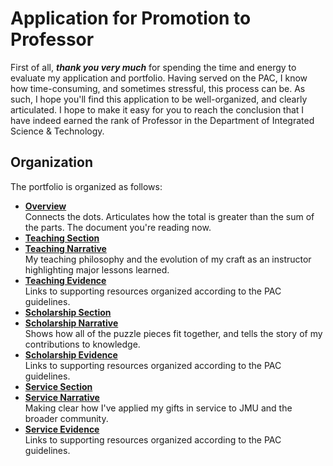 # Application for Promotion to Professor

First of all, _**thank you very much**_ for spending the time and energy to evaluate my application and portfolio. Having served on the PAC, I know how time-consuming, and sometimes stressful, this process can be. As such, I hope you'll find this application to be well-organized, and clearly articulated. I hope to make it easy for you to reach the conclusion that I have indeed earned the rank of Professor in the Department of Integrated Science & Technology.

## Organization

The portfolio is organized as follows:

* **[Overview](/README.md)**<br>Connects the dots. Articulates how the total is greater than the sum of the parts. The document you're reading now.
* **[Teaching Section](teaching.md)**
 * **[Teaching Narrative](teaching_narrative.md)**<br>My teaching philosophy and the evolution of my craft as an instructor highlighting major lessons learned.
 * **[Teaching Evidence](teaching_evidence.md)**<br>Links to supporting resources organized according to the PAC guidelines.
* **[Scholarship Section](scholarship.md)**
 * **[Scholarship Narrative](scholarship_narrative.md)**<br>Shows how all of the puzzle pieces fit together, and tells the story of my contributions to knowledge.
 * **[Scholarship Evidence](scholarship_evidence.md)**<br>Links to supporting resources organized according to the PAC guidelines.
* **[Service Section](service.md)**
 * **[Service Narrative](service_narrative.md)**<br>Making clear how I've applied my gifts in service to JMU and the broader community.
 * **[Service Evidence](service_evidence.md)**<br>Links to supporting resources organized according to the PAC guidelines.
 